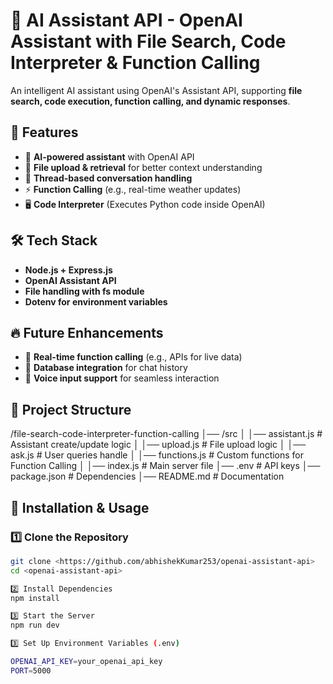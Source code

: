 # 🚀 AI Assistant API - OpenAI Assistant with File Search, Code Interpreter & Function Calling  

An intelligent AI assistant using OpenAI's Assistant API, supporting **file search, code execution, function calling, and dynamic responses**.  

## 🌟 Features  

- 🤖 **AI-powered assistant** with OpenAI API  
- 📂 **File upload & retrieval** for better context understanding  
- 📝 **Thread-based conversation handling**  
- ⚡ **Function Calling** (e.g., real-time weather updates)  
- 🖥️ **Code Interpreter** (Executes Python code inside OpenAI)  

## 🛠️ Tech Stack  

- **Node.js + Express.js**  
- **OpenAI Assistant API**  
- **File handling with fs module**  
- **Dotenv for environment variables**  

## 🔥 Future Enhancements  

- 🔗 **Real-time function calling** (e.g., APIs for live data)  
- 💾 **Database integration** for chat history  
- 🎤 **Voice input support** for seamless interaction  

## 📂 Project Structure  

/file-search-code-interpreter-function-calling
│── /src
│ │── assistant.js # Assistant create/update logic
│ │── upload.js # File upload logic
│ │── ask.js # User queries handle 
│ │── functions.js # Custom functions for Function Calling
│ │── index.js # Main server file
│── .env # API keys
│── package.json # Dependencies
│── README.md # Documentation


## 🚀 Installation & Usage  

### 1️⃣ Clone the Repository  
```sh
git clone <https://github.com/abhishekKumar253/openai-assistant-api>
cd <openai-assistant-api>

2️⃣ Install Dependencies
npm install

3️⃣ Start the Server
npm run dev

3️⃣ Set Up Environment Variables (.env)

OPENAI_API_KEY=your_openai_api_key  
PORT=5000  

